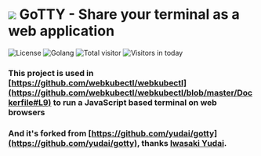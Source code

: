 # ![](https://raw.githubusercontent.com/webkubectl/gotty/master/resources/favicon.png) GoTTY - Share your terminal as a web application

![License](https://img.shields.io/badge/License-MIT.0-red)
![Golang](https://img.shields.io/badge/golang-1.12-brightgreen)
![Total visitor](https://visitor-count-badge.herokuapp.com/total.svg?repo_id=webkubectl-gotty)
![Visitors in today](https://visitor-count-badge.herokuapp.com/today.svg?repo_id=webkubectl-gotty)

### This project is used in [https://github.com/webkubectl/webkubectl](https://github.com/webkubectl/webkubectl/blob/master/Dockerfile#L9)  to run a JavaScript based terminal on web browsers

### And it's forked from [https://github.com/yudai/gotty](https://github.com/yudai/gotty), thanks [Iwasaki Yudai](https://github.com/yudai/gotty).
